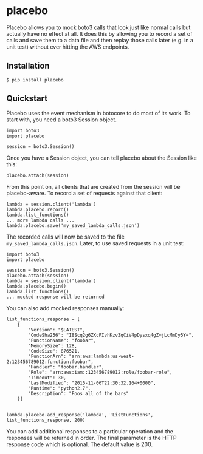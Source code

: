 placebo
=======

Placebo allows you to mock boto3 calls that look just like normal calls but
actually have no effect at all.  It does this by allowing you to record a set
of calls and save them to a data file and then replay those calls later
(e.g. in a unit test) without ever hitting the AWS endpoints.

Installation
------------

```
$ pip install placebo
```

Quickstart
----------

Placebo uses the event mechanism in botocore to do most of its work.  To start
with, you need a boto3 Session object.

```
import boto3
import placebo

session = boto3.Session()
```

Once you have a Session object, you can tell placebo about the Session like
this:

```
placebo.attach(session)
```

From this point on, all clients that are created from the session will be
placebo-aware.  To record a set of requests against that client:

```
lambda = session.client('lambda')
lambda.placebo.record()
lambda.list_functions()
... more lambda calls ...
lambda.placebo.save('my_saved_lambda_calls.json')
```

The recorded calls will now be saved to the file
``my_saved_lambda_calls.json``.  Later, to use saved requests in a unit test:

```
import boto3
import placebo

session = boto3.Session()
placebo.attach(session)
lambda = session.client('lambda')
lambda.placebo.begin()
lambda.list_functions()
... mocked response will be returned
```

You can also add mocked responses manually:

```
list_functions_response = [
    {
        "Version": "$LATEST", 
        "CodeSha256": "I8Scq2g6ZKcPIvhKzvZqCiV4pDysxq4gZ+jLcMmDy5Y=", 
        "FunctionName": "foobar", 
        "MemorySize": 128, 
        "CodeSize": 876521, 
        "FunctionArn": "arn:aws:lambda:us-west-2:123456789012:function:foobar", 
        "Handler": "foobar.handler", 
        "Role": "arn:aws:iam::123456789012:role/foobar-role", 
        "Timeout": 30, 
        "LastModified": "2015-11-06T22:30:32.164+0000", 
        "Runtime": "python2.7", 
        "Description": "Foos all of the bars"
    }]

    
lambda.placebo.add_response('lambda', 'ListFunctions', list_functions_response, 200)
```

You can add additional responses to a particular operation and the responses
will be returned in order.  The final parameter is the HTTP response code which
is optional.  The default value is 200.


    
